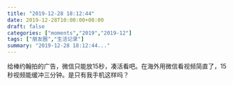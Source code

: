 ```yaml
---
title: "2019-12-28 18:12:44"
date: 2019-12-28T10:00:00+08:00
draft: false
categories: ["moments","2019","2019-12"]
tags: ["朋友圈","生活记录"]
summary: "2019-12-28 18:12:44..."
---
```


给棒约翰拍的广告，微信只能放15秒，凑活看吧。在海外用微信看视频简直了，15秒视频能缓冲三分钟。是只有我手机这样吗？

